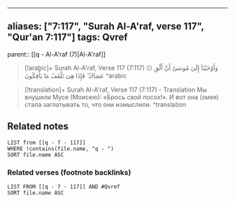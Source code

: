 
---
aliases: ["7:117", "Surah Al-A'raf, verse 117", "Qur'an 7:117"]
tags: Qvref
---

parent:: [[q - Al-A'raf (7)|Al-A'raf]]

> [!arabic]+ Surah Al-A'raf, Verse 117 (7:117)
> <span class="quran-arabic">۞ وَأَوْحَيْنَآ إِلَىٰ مُوسَىٰٓ أَنْ أَلْقِ عَصَاكَ ۖ فَإِذَا هِىَ تَلْقَفُ مَا يَأْفِكُونَ</span>
^arabic

> [!translation]+ Surah Al-A'raf, Verse 117 (7:117) - Translation
> Мы внушили Мусе (Моисею): «Брось свой посох!». И вот она (змея) стала заглатывать то, что они измыслили.
^translation



## Related notes
```dataview
LIST from [[q - 7 - 117]]
WHERE !contains(file.name, "q - ")
SORT file.name ASC
```

### Related verses (footnote backlinks)
```dataview
LIST FROM [[q - 7 - 117]] AND #Qvref
SORT file.name ASC
```

